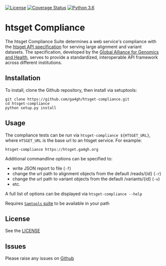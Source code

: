 [![License](https://img.shields.io/badge/License-Apache%202.0-blue.svg?style=flat-square)](https://opensource.org/licenses/Apache-2.0)
[![Coverage Status](https://img.shields.io/coveralls/github/ga4gh/htsget-compliance.svg?style=flat-square)](https://coveralls.io/github/ga4gh/htsget-compliance)
[![Python 3.6](https://img.shields.io/badge/python-3.6%20|%203.7-blue.svg?style=flat-square)](https://www.python.org)

# htsget Compliance
The htsget Compliance Suite determines a web service's compliance with the 
[htsget API specification](http://samtools.github.io/hts-specs/htsget.html) for serving large alignment and variant datasets. The
specification, developed by the
[Global Alliance for Genomics and Health](https://ga4gh.org), serves
to provide a standardized, interoperable API framework across different
institutions.

## Installation

To install, clone the Github repository, then install via setuptools:
```
git clone https://github.com/ga4gh/htsget-compliance.git
cd htsget-compliance
python setup.py install
```

## Usage

The compliance tests can be run via `htsget-compliance ${HTSGET_URL}`, where 
`HTSGET_URL` is the base url to an htsget service. For example:
```
htsget-compliance https://htsget.ga4gh.org
```

Additional commandline options can be specified to:

* write JSON report to file (`-f`)
* change the url path to alignment objects from the default /reads/{id} (`-r`)
* change the url path to variant objects from the default /variants/{id} (`-v`)
* etc.

A full list of options can be displayed via `htsget-compliance --help`

Requires [`Samtools` suite](http://www.htslib.org/) to be available in your path

## License

See the [LICENSE](https://github.com/ga4gh/htsget-compliance/blob/master/LICENSE)

## Issues

Please raise any issues on [Github](https://github.com/ga4gh/htsget-compliance/issues)
